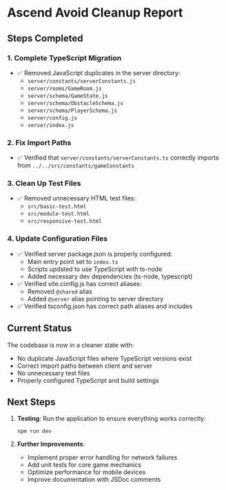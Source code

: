 # Ascend Avoid Cleanup Report

## Steps Completed

### 1. Complete TypeScript Migration
- ✅ Removed JavaScript duplicates in the server directory:
  - `server/constants/serverConstants.js`
  - `server/rooms/GameRoom.js`
  - `server/schema/GameState.js`
  - `server/schema/ObstacleSchema.js`
  - `server/schema/PlayerSchema.js`
  - `server/config.js`
  - `server/index.js`

### 2. Fix Import Paths
- ✅ Verified that `server/constants/serverConstants.ts` correctly imports from `../../src/constants/gameConstants`

### 3. Clean Up Test Files
- ✅ Removed unnecessary HTML test files:
  - `src/basic-test.html`
  - `src/module-test.html`
  - `src/responsive-test.html`

### 4. Update Configuration Files
- ✅ Verified server package.json is properly configured:
  - Main entry point set to `index.ts`
  - Scripts updated to use TypeScript with ts-node
  - Added necessary dev dependencies (ts-node, typescript)
- ✅ Verified vite.config.js has correct aliases:
  - Removed `@shared` alias
  - Added `@server` alias pointing to server directory
- ✅ Verified tsconfig.json has correct path aliases and includes

## Current Status

The codebase is now in a cleaner state with:
- No duplicate JavaScript files where TypeScript versions exist
- Correct import paths between client and server
- No unnecessary test files
- Properly configured TypeScript and build settings

## Next Steps

1. **Testing**: Run the application to ensure everything works correctly:
   ```
   npm run dev
   ```

2. **Further Improvements**:
   - Implement proper error handling for network failures
   - Add unit tests for core game mechanics
   - Optimize performance for mobile devices
   - Improve documentation with JSDoc comments